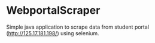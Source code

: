 # WebportalScraper
Simple java application to scrape data from student portal (http://125.17.181.198/) using selenium.
